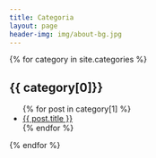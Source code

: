 ```yaml
---
title: Categoria
layout: page
header-img: img/about-bg.jpg
---
```


{% for category in site.categories %}
  <h2>{{ category[0]}}</h2>
  <ul>
    {% for post in category[1] %}
      <li><a href="{{ post.url }}">{{ post.title }}</a></li>
    {% endfor %}
  </ul>
{% endfor %}
